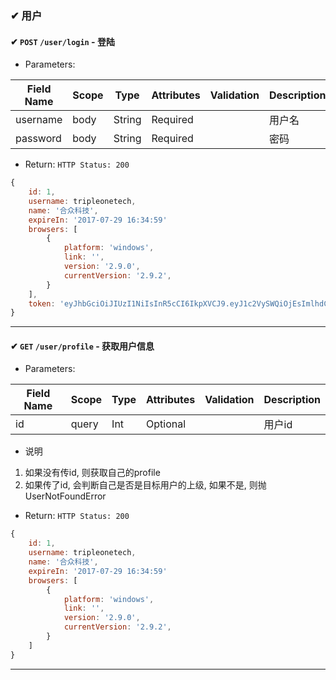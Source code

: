 ### ✔ 用户

#### ✔ `POST` `/user/login` - 登陆

+ Parameters:

Field Name     | Scope | Type       | Attributes | Validation                | Description      
---------------- | ------- | ----------- | ----------- | -----------------------   | -------------
username       | body  | String     | Required   |                               | 用户名        
password        | body  | String     | Required   |                               | 密码        

+ Return: `HTTP Status: 200`

```javascript
{
    id: 1,
    username: tripleonetech,
    name: '合众科技',
    expireIn: '2017-07-29 16:34:59'
    browsers: [
        {
            platform: 'windows',
            link: '',
            version: '2.9.0',
            currentVersion: '2.9.2',
        }
    ],
    token: 'eyJhbGciOiJIUzI1NiIsInR5cCI6IkpXVCJ9.eyJ1c2VySWQiOjEsImlhdCI6MTQ5ODc5NDc0MCwiZXhwIjoxNTE0MzQ2NzQwfQ.FXJyQ3MFNmyTIvbXodpvJWycV4Io2iAevdKztsgvTLQ'
}
```

---------------------

#### ✔ `GET` `/user/profile` - 获取用户信息

+ Parameters:

Field Name     | Scope | Type       | Attributes | Validation                | Description      
---------------- | ------- | ----------- | ----------- | -----------------------   | -------------
id                 | query  | Int          | Optional   |                               | 用户id

+ 说明
1. 如果没有传id, 则获取自己的profile
2. 如果传了id, 会判断自己是否是目标用户的上级, 如果不是, 则抛UserNotFoundError      

+ Return: `HTTP Status: 200`

```javascript
{
    id: 1,
    username: tripleonetech,
    name: '合众科技',
    expireIn: '2017-07-29 16:34:59'
    browsers: [
        {
            platform: 'windows',
            link: '',
            version: '2.9.0',
            currentVersion: '2.9.2',
        }
    ]
}
```

---------------------
